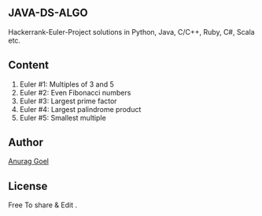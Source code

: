 ## JAVA-DS-ALGO
Hackerrank-Euler-Project solutions in Python, Java, C/C++, Ruby, C#, Scala etc.

## Content
1. Euler #1: Multiples of 3 and 5
2. Euler #2: Even Fibonacci numbers
3. Euler #3: Largest prime factor
4. Euler #4: Largest palindrome product
5. Euler #5: Smallest multiple

## Author
[Anurag Goel](http://www.anuraggoel.in)

## License
Free To share & Edit .

